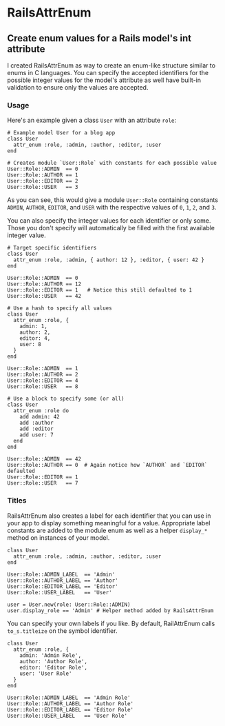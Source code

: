 # RailsAttrEnum
## Create enum values for a Rails model's int attribute

I created RailsAttrEnum as way to create an enum-like structure similar to enums
in C languages. You can specify the accepted identifiers for the possible
integer values for the model's attribute as well have built-in validation to
ensure only the values are accepted.

### Usage

Here's an example given a class `User` with an attribute `role`:

```
# Example model User for a blog app
class User
  attr_enum :role, :admin, :author, :editor, :user
end

# Creates module `User::Role` with constants for each possible value
User::Role::ADMIN  == 0
User::Role::AUTHOR == 1
User::Role::EDITOR == 2
User::Role::USER   == 3
```

As you can see, this would give a module `User::Role` containing constants `ADMIN`, `AUTHOR`,
`EDITOR`, and `USER` with the respective values of `0`, `1`, `2`, and `3`.

You can also specify the integer values for each identifier or only some. Those
you don't specify will automatically be filled with the first available integer
value.

```
# Target specific identifiers
class User
  attr_enum :role, :admin, { author: 12 }, :editor, { user: 42 }
end

User::Role::ADMIN  == 0
User::Role::AUTHOR == 12
User::Role::EDITOR == 1   # Notice this still defaulted to 1
User::Role::USER   == 42

# Use a hash to specify all values
class User
  attr_enum :role, {
    admin: 1,
    author: 2,
    editor: 4,
    user: 8
  }
end

User::Role::ADMIN  == 1
User::Role::AUTHOR == 2
User::Role::EDITOR == 4
User::Role::USER   == 8

# Use a block to specify some (or all)
class User
  attr_enum :role do
    add admin: 42
    add :author
    add :editor
    add user: 7
  end
end

User::Role::ADMIN  == 42
User::Role::AUTHOR == 0  # Again notice how `AUTHOR` and `EDITOR` defaulted
User::Role::EDITOR == 1
User::Role::USER   == 7
```

### Titles
RailsAttrEnum also creates a label for each identifier that you can use in your
app to display something meaningful for a value. Appropriate label constants are
added to the module enum as well as a helper `display_*` method on instances of
your model.

```
class User
  attr_enum :role, :admin, :author, :editor, :user
end

User::Role::ADMIN_LABEL  == 'Admin'
User::Role::AUTHOR_LABEL == 'Author'
User::Role::EDITOR_LABEL == 'Editor'
User::Role::USER_LABEL   == 'User'

user = User.new(role: User::Role::ADMIN)
user.display_role == 'Admin' # Helper method added by RailsAttrEnum
```

You can specify your own labels if you like. By default, RailAttrEnum calls
`to_s.titleize` on the symbol identifier.

```
class User
  attr_enum :role, {
    admin: 'Admin Role',
    author: 'Author Role',
    editor: 'Editor Role',
    user: 'User Role'
  }
end

User::Role::ADMIN_LABEL  == 'Admin Role'
User::Role::AUTHOR_LABEL == 'Author Role'
User::Role::EDITOR_LABEL == 'Editor Role'
User::Role::USER_LABEL   == 'User Role'
```
